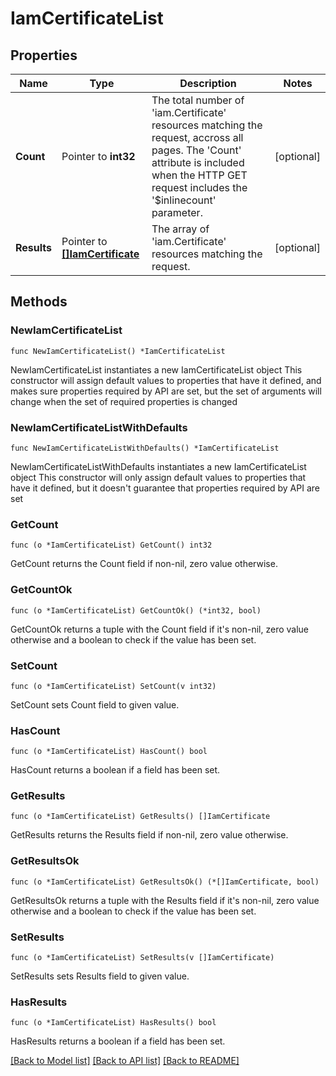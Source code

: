 # IamCertificateList

## Properties

Name | Type | Description | Notes
------------ | ------------- | ------------- | -------------
**Count** | Pointer to **int32** | The total number of &#39;iam.Certificate&#39; resources matching the request, accross all pages. The &#39;Count&#39; attribute is included when the HTTP GET request includes the &#39;$inlinecount&#39; parameter. | [optional] 
**Results** | Pointer to [**[]IamCertificate**](iam.Certificate.md) | The array of &#39;iam.Certificate&#39; resources matching the request. | [optional] 

## Methods

### NewIamCertificateList

`func NewIamCertificateList() *IamCertificateList`

NewIamCertificateList instantiates a new IamCertificateList object
This constructor will assign default values to properties that have it defined,
and makes sure properties required by API are set, but the set of arguments
will change when the set of required properties is changed

### NewIamCertificateListWithDefaults

`func NewIamCertificateListWithDefaults() *IamCertificateList`

NewIamCertificateListWithDefaults instantiates a new IamCertificateList object
This constructor will only assign default values to properties that have it defined,
but it doesn't guarantee that properties required by API are set

### GetCount

`func (o *IamCertificateList) GetCount() int32`

GetCount returns the Count field if non-nil, zero value otherwise.

### GetCountOk

`func (o *IamCertificateList) GetCountOk() (*int32, bool)`

GetCountOk returns a tuple with the Count field if it's non-nil, zero value otherwise
and a boolean to check if the value has been set.

### SetCount

`func (o *IamCertificateList) SetCount(v int32)`

SetCount sets Count field to given value.

### HasCount

`func (o *IamCertificateList) HasCount() bool`

HasCount returns a boolean if a field has been set.

### GetResults

`func (o *IamCertificateList) GetResults() []IamCertificate`

GetResults returns the Results field if non-nil, zero value otherwise.

### GetResultsOk

`func (o *IamCertificateList) GetResultsOk() (*[]IamCertificate, bool)`

GetResultsOk returns a tuple with the Results field if it's non-nil, zero value otherwise
and a boolean to check if the value has been set.

### SetResults

`func (o *IamCertificateList) SetResults(v []IamCertificate)`

SetResults sets Results field to given value.

### HasResults

`func (o *IamCertificateList) HasResults() bool`

HasResults returns a boolean if a field has been set.


[[Back to Model list]](../README.md#documentation-for-models) [[Back to API list]](../README.md#documentation-for-api-endpoints) [[Back to README]](../README.md)


